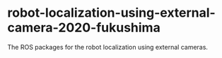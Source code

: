 # robot-localization-using-external-camera-2020-fukushima
The ROS packages for the robot localization using external cameras.
